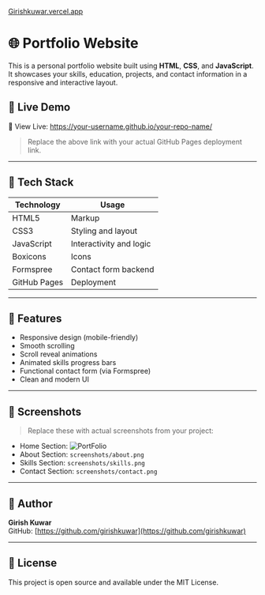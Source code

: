 

[Girishkuwar.vercel.app](https://girishkuwar.vercel.app/)

# 🌐 Portfolio Website

This is a personal portfolio website built using **HTML**, **CSS**, and **JavaScript**. It showcases your skills, education, projects, and contact information in a responsive and interactive layout.

## 🚀 Live Demo

🔗 View Live: https://your-username.github.io/your-repo-name/

> Replace the above link with your actual GitHub Pages deployment link.

---

## 🧰 Tech Stack

| Technology     | Usage                          |
| -------------- | ------------------------------ |
| HTML5          | Markup                         |
| CSS3           | Styling and layout             |
| JavaScript     | Interactivity and logic        |
| Boxicons       | Icons                          |
| Formspree      | Contact form backend           |
| GitHub Pages   | Deployment                     |

---

## 📂 Features

- Responsive design (mobile-friendly)  
- Smooth scrolling  
- Scroll reveal animations  
- Animated skills progress bars  
- Functional contact form (via Formspree)  
- Clean and modern UI  

---

## 📸 Screenshots

> Replace these with actual screenshots from your project:

- Home Section: ![PortFolio](https://i.postimg.cc/jqpM3MMZ/image.png) 
- About Section: `screenshots/about.png`  
- Skills Section: `screenshots/skills.png`  
- Contact Section: `screenshots/contact.png`

---

## 📢 Author

**Girish Kuwar**  
GitHub: [https://github.com/girishkuwar](https://github.com/girishkuwar)

---

## 📄 License

This project is open source and available under the MIT License.